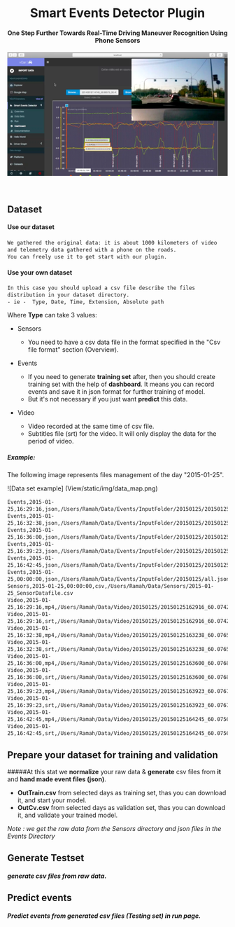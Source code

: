 <h1 align="center">
  <br>
  Smart Events Detector Plugin
  <br>
</h1>
<h4 align="center">One Step Further Towards Real-Time Driving Maneuver Recognition Using Phone Sensors</h4>

<p align="center">
  <img src="View/static/img/Dashboard_view.png" alt="Dashboard">
</p>
<br>

## Dataset

#### Use our dataset
	We gathered the original data: it is about 1000 kilometers of video and telemetry data gathered with a phone on the roads.
	You can freely use it to get start with our plugin.

#### Use your own dataset
	In this case you should upload a csv file describe the files distribution in your dataset directory.
	- ie -  Type, Date, Time, Extension, Absolute path
Where **Type** can take 3 values:

* Sensors
	* You need to have a csv data file in the format specified in the "Csv file format" section (Overview).

* Events 
	* If you need to generate **training set** after, then you should create training set with the help of **dashboard**. It means you can record events and save it in json format for further training of model.
	* But it's not necessary if you just want **predict** this data.

* Video
	* Video recorded at the same time of csv file.
	* Subtitles file (srt) for the video. It will only display the data for the period of video.

##### Example:
The following image represents files management of the day "2015-01-25".

![Data set example] (View/static/img/data_map.png)

	Events,2015-01-25,16:29:16,json,/Users/Ramah/Data/Events/InputFolder/20150125/20150125162916_60.07427_30.34051_1000057.json
	Events,2015-01-25,16:32:38,json,/Users/Ramah/Data/Events/InputFolder/20150125/20150125163238_60.07657_30.33811_1000057.json
	Events,2015-01-25,16:36:00,json,/Users/Ramah/Data/Events/InputFolder/20150125/20150125163600_60.07689_30.33703_1000057.json
	Events,2015-01-25,16:39:23,json,/Users/Ramah/Data/Events/InputFolder/20150125/20150125163923_60.07679_30.33816_1000057.json
	Events,2015-01-25,16:42:45,json,/Users/Ramah/Data/Events/InputFolder/20150125/20150125164245_60.07564_30.34149_1000057.json
	Events,2015-01-25,00:00:00,json,/Users/Ramah/Data/Events/InputFolder/20150125/all.json
	Sensors,2015-01-25,00:00:00,csv,/Users/Ramah/Data/Sensors/2015-01-25_SensorDatafile.csv
	Video,2015-01-25,16:29:16,mp4,/Users/Ramah/Data/Video/20150125/20150125162916_60.07427_30.34051_1000057.mp4
	Video,2015-01-25,16:29:16,srt,/Users/Ramah/Data/Video/20150125/20150125162916_60.07427_30.34051_1000057.srt
	Video,2015-01-25,16:32:38,mp4,/Users/Ramah/Data/Video/20150125/20150125163238_60.07657_30.33811_1000057.mp4
	Video,2015-01-25,16:32:38,srt,/Users/Ramah/Data/Video/20150125/20150125163238_60.07657_30.33811_1000057.srt
	Video,2015-01-25,16:36:00,mp4,/Users/Ramah/Data/Video/20150125/20150125163600_60.07689_30.33703_1000057.mp4
	Video,2015-01-25,16:36:00,srt,/Users/Ramah/Data/Video/20150125/20150125163600_60.07689_30.33703_1000057.srt
	Video,2015-01-25,16:39:23,mp4,/Users/Ramah/Data/Video/20150125/20150125163923_60.07679_30.33816_1000057.mp4
	Video,2015-01-25,16:39:23,srt,/Users/Ramah/Data/Video/20150125/20150125163923_60.07679_30.33816_1000057.srt
	Video,2015-01-25,16:42:45,mp4,/Users/Ramah/Data/Video/20150125/20150125164245_60.07564_30.34149_1000057.mp4
	Video,2015-01-25,16:42:45,srt,/Users/Ramah/Data/Video/20150125/20150125164245_60.07564_30.34149_1000057.srt


## Prepare your dataset for training and validation

#####At this stat we **normalize** your raw data & **generate** csv files from **it** and **hand made event files (json)**.

* **OutTrain.csv** from selected days as training set, thas you can download it, and start your model.
* **OutCv.csv** from selected days as validation set, thas you can download it, and validate your trained model.
	
*Note : we get the raw data from the Sensors directory and json files in the Events Directory*

## Generate Testset

##### **generate** csv files from **raw data**.

## Predict events

##### Predict events from generated csv files (Testing set) in **run** page.
